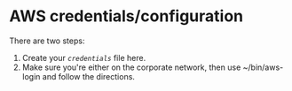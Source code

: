 # AWS credentials/configuration

There are two steps:

1. Create your *`credentials`* file here.
2. Make sure you're either on the corporate network, then use ~/bin/aws-login and follow the directions.
